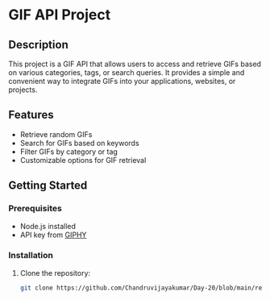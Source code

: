 # GIF API Project

## Description

This project is a GIF API that allows users to access and retrieve GIFs based on various categories, tags, or search queries. It provides a simple and convenient way to integrate GIFs into your applications, websites, or projects.

## Features

- Retrieve random GIFs
- Search for GIFs based on keywords
- Filter GIFs by category or tag
- Customizable options for GIF retrieval

## Getting Started

### Prerequisites

- Node.js installed
- API key from [GIPHY](https://api.giphy.com/)

### Installation

1. Clone the repository:

   ```bash
   git clone https://github.com/Chandruvijayakumar/Day-20/blob/main/readme.md

